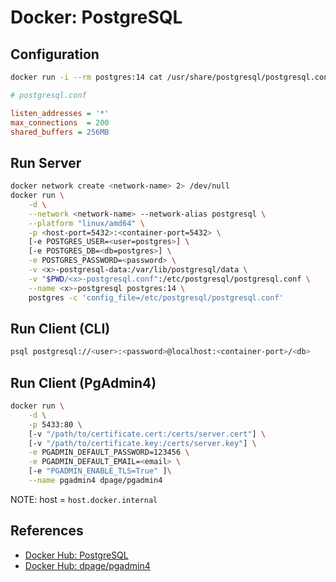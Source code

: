 # Docker: PostgreSQL

## Configuration

```bash
docker run -i --rm postgres:14 cat /usr/share/postgresql/postgresql.conf.sample > postgresql.conf
```

```ini
# postgresql.conf

listen_addresses = '*'
max_connections  = 200
shared_buffers = 256MB
```

## Run Server

```bash
docker network create <network-name> 2> /dev/null
docker run \
    -d \
    --network <network-name> --network-alias postgresql \
    --platform "linux/amd64" \
    -p <host-port=5432>:<container-port=5432> \
    [-e POSTGRES_USER=<user=postgres>] \
    [-e POSTGRES_DB=<db=postgres>] \
    -e POSTGRES_PASSWORD=<password> \
    -v <x>-postgresql-data:/var/lib/postgresql/data \
    -v "$PWD/<x>-postgresql.conf":/etc/postgresql/postgresql.conf \
    --name <x>-postgresql postgres:14 \
    postgres -c 'config_file=/etc/postgresql/postgresql.conf'
```

## Run Client (CLI)

```bash
psql postgresql://<user>:<password>@localhost:<container-port>/<db>
```

## Run Client (PgAdmin4)

```bash
docker run \
    -d \
    -p 5433:80 \
    [-v "/path/to/certificate.cert:/certs/server.cert"] \
    [-v "/path/to/certificate.key:/certs/server.key"] \
    -e PGADMIN_DEFAULT_PASSWORD=123456 \
    -e PGADMIN_DEFAULT_EMAIL=<email> \
    [-e "PGADMIN_ENABLE_TLS=True" ]\
    --name pgadmin4 dpage/pgadmin4
```

NOTE: host = `host.docker.internal`

## References

- [Docker Hub: PostgreSQL](https://hub.docker.com/_/postgres)
- [Docker Hub: dpage/pgadmin4](https://hub.docker.com/r/dpage/pgadmin4)
